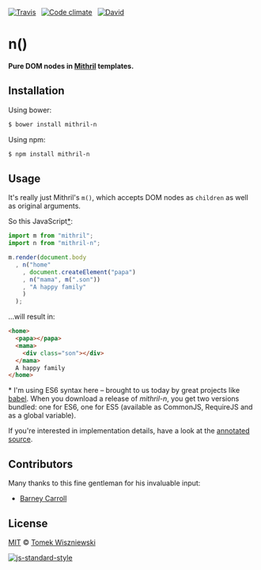 [![Travis](https://img.shields.io/travis/tomekwi/mithril-n.svg?style=flat-square)](https://travis-ci.org/tomekwi/mithril-n)
 [![Code climate](https://img.shields.io/codeclimate/github/tomekwi/mithril-n.svg?style=flat-square)](https://codeclimate.com/github/tomekwi/mithril-n)
 [![David](https://img.shields.io/david/tomekwi/mithril-n.svg?style=flat-square)](https://david-dm.org/tomekwi/mithril-n)




n()
===

**Pure DOM nodes in [Mithril][] templates.**

[Mithril]: http://lhorie.github.io/mithril/




Installation
------------

Using bower:

```sh
$ bower install mithril-n
```

Using npm:

```sh
$ npm install mithril-n
```




Usage
-----

It's really just Mithril's `m()`, which accepts DOM nodes as `children` as well as original arguments.

So this JavaScript[*](#es6-note):

```js
import m from "mithril";
import n from "mithril-n";

m.render(document.body
  , n("home"
    , document.createElement("papa")
    , n("mama", m(".son"))
    , "A happy family"
    )
  );
```

…will result in:

```html
<home>
  <papa></papa>
  <mama>
    <div class="son"></div>
  </mama>
  A happy family
</home>
```

<a id="es6-note">*</a> I'm using ES6 syntax here – brought to us today by great projects like [babel]. When you download a release of _mithril-n_, you get two versions bundled: one for ES6, one for ES5 (available as CommonJS, RequireJS and as a global variable).

If you're interested in implementation details, have a look at the [annotated source][docco].

[babel]: http://babel.org
[docco]: http://tomekwi.github.io/mithril-n/




Contributors
------------

Many thanks to this fine gentleman for his invaluable input:

- [Barney Carroll](https://github.com/barneycarroll)




License
-------

[MIT][] © [Tomek Wiszniewski][]

[![js-standard-style][standard-badge]][standard]

[MIT]: ./License.md
[Tomek Wiszniewski]: https://github.com/tomekwi
[standard-badge]: https://raw.githubusercontent.com/feross/standard/master/badge.png
[standard]: https://github.com/feross/standard
